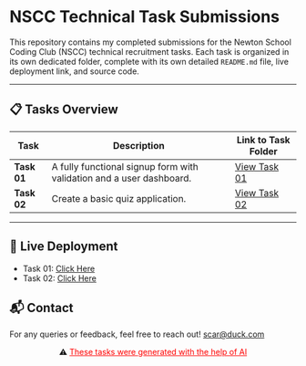 # NSCC Technical Task Submissions

This repository contains my completed submissions for the Newton School Coding Club (NSCC) technical recruitment tasks. Each task is organized in its own dedicated folder, complete with its own detailed `README.md` file, live deployment link, and source code.

---

## 📋 Tasks Overview

| Task     | Description                                                                   | Link to Task Folder         |
|----------|-------------------------------------------------------------------------------|-----------------------------|
| **Task 01** | A fully functional signup form with validation and a user dashboard.          | [View Task 01](https://github.com/Lostvale0/nscc-task/tree/main/nscc-task-01)  |
| **Task 02** | Create a basic quiz application.                                              | [View Task 02](https://github.com/Lostvale0/nscc-task/tree/main/nscc-task-02)          |
---
## 🚀 Live Deployment

- Task 01: [Click Here](https://lostvale0.github.io/nscc-task/nscc-task-01/)
- Task 02: [Click Here](https://lostvale0.github.io/nscc-task/nscc-task-02/)
 
## 📬 Contact

For any queries or feedback, feel free to reach out!
scar@duck.com


<p align="center">
 ⚠️ <span style="color:red"><u>These tasks were generated with the help of AI</u></span>
</p>



